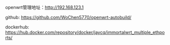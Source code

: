 openwrt管理地址：http://192.168.123.1⁠⁠

github: https://github.com/WoChen5770/openwrt-autobuild/⁠

dockerhub: https://hub.docker.com/repository/docker/jaycq/immortalwrt_multiple_ethports/
